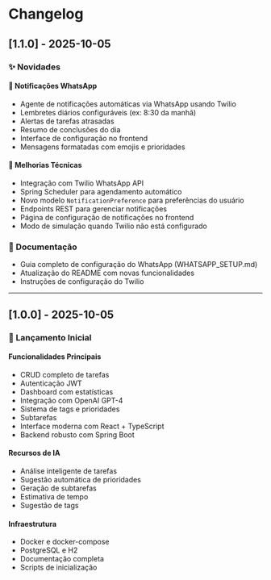 # Changelog

## [1.1.0] - 2025-10-05

### ✨ Novidades

#### 📱 Notificações WhatsApp
- Agente de notificações automáticas via WhatsApp usando Twilio
- Lembretes diários configuráveis (ex: 8:30 da manhã)
- Alertas de tarefas atrasadas
- Resumo de conclusões do dia
- Interface de configuração no frontend
- Mensagens formatadas com emojis e prioridades

#### 🔧 Melhorias Técnicas
- Integração com Twilio WhatsApp API
- Spring Scheduler para agendamento automático
- Novo modelo `NotificationPreference` para preferências do usuário
- Endpoints REST para gerenciar notificações
- Página de configuração de notificações no frontend
- Modo de simulação quando Twilio não está configurado

### 📝 Documentação
- Guia completo de configuração do WhatsApp (WHATSAPP_SETUP.md)
- Atualização do README com novas funcionalidades
- Instruções de configuração do Twilio

---

## [1.0.0] - 2025-10-05

### 🎉 Lançamento Inicial

#### Funcionalidades Principais
- CRUD completo de tarefas
- Autenticação JWT
- Dashboard com estatísticas
- Integração com OpenAI GPT-4
- Sistema de tags e prioridades
- Subtarefas
- Interface moderna com React + TypeScript
- Backend robusto com Spring Boot

#### Recursos de IA
- Análise inteligente de tarefas
- Sugestão automática de prioridades
- Geração de subtarefas
- Estimativa de tempo
- Sugestão de tags

#### Infraestrutura
- Docker e docker-compose
- PostgreSQL e H2
- Documentação completa
- Scripts de inicialização
